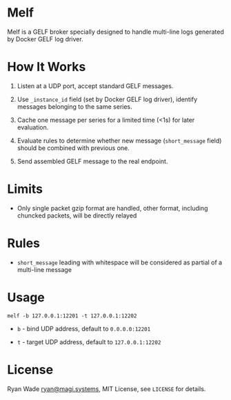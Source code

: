 # Melf

Melf is a GELF broker specially designed to handle multi-line logs generated by Docker GELF log driver.

# How It Works

1. Listen at a UDP port, accept standard GELF messages.

2. Use `_instance_id` field (set by Docker GELF log driver), identify messages belonging to the same series.

3. Cache one message per series for a limited time (<1s) for later evaluation.

3. Evaluate rules to determine whether new message (`short_message` field) should be combined with previous one.

4. Send assembled GELF message to the real endpoint.

# Limits

* Only single packet gzip format are handled, other format, including chuncked packets, will be directly relayed

# Rules

* `short_message` leading with whitespace will be considered as partial of a multi-line message

# Usage

`melf -b 127.0.0.1:12201 -t 127.0.0.1:12202`

* `b` - bind UDP address, default to `0.0.0.0:12201`

* `t` - target UDP address, default to `127.0.0.1:12202`

# License

Ryan Wade <ryan@magi.systems>, MIT License, see `LICENSE` for details.
